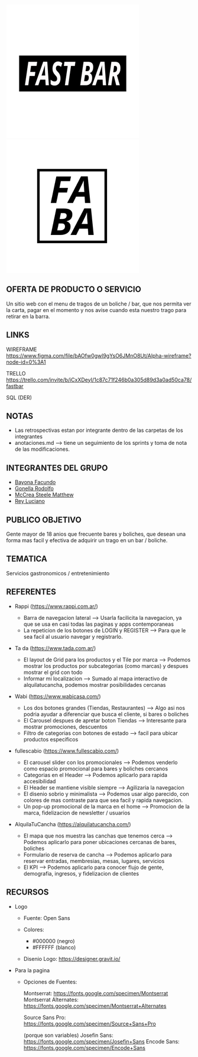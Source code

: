 ![FastBar](public/assets/Logos/LogoAlt.png) ![FastBarMiniature](public/assets/Logos/Logo.png)


## OFERTA DE PRODUCTO O SERVICIO
Un sitio web con el menu de tragos de un boliche / bar, que nos permita ver la carta, pagar en el momento y nos avise cuando esta nuestro trago para retirar en la barra.

## LINKS

WIREFRAME
    https://www.figma.com/file/bAOfw0gwl9gYsO6JMnO8Ut/Alpha-wireframe?node-id=0%3A1

TRELLO
    https://trello.com/invite/b/iCxXDeyI/1c87c71f246b0a305d89d3a0ad50ca78/fastbar

SQL (DER)


## NOTAS

- Las retrospectivas estan por integrante dentro de las carpetas de los integrantes 
- anotaciones.md --> tiene un seguimiento de los sprints y toma de nota de las modificaciones.

## INTEGRANTES DEL GRUPO 
- [Bayona Facundo](https://github.com/fbayona13/grupo_8_alpha-/blob/sprint_2/integrantes/facundoBayona)
- [Gonella Rodolfo](https://github.com/fbayona13/grupo_8_alpha-/blob/sprint_2/integrantes/rodolfoGonella)
- [McCrea Steele Matthew](https://github.com/fbayona13/grupo_8_alpha-/blob/sprint_2/integrantes/matthewMcCrea)
- [Rey Luciano](https://github.com/fbayona13/grupo_8_alpha-/blob/sprint_2/integrantes/lucianoRey)

## PUBLICO OBJETIVO 
Gente mayor de 18 anios que frecuente bares y boliches, que desean una forma mas facil y efectiva de adquirir un trago en un bar / boliche.

## TEMATICA
Servicios gastronomicos / entretenimiento

## REFERENTES 

- Rappi (https://www.rappi.com.ar/)
    - Barra de navegacion lateral --> Usarla facilicita la navegacion, ya que se usa en casi todas las paginas y apps contemporaneas
    - La repeticion de los botones de LOGIN y REGISTER --> Para que le sea facil al usuario navegar y registrarlo.
    
- Ta da (https://www.tada.com.ar/)
    - El layout de Grid para los productos y el Tile por marca --> Podemos mostrar los productos por subcategorias (como marcas) y despues mostrar el grid con todo
    - Informar mi localizacion --> Sumado al mapa interactivo de alquilatucancha, podemos mostrar posibilidades cercanas
    
- Wabi (https://www.wabicasa.com/)
    - Los dos botones grandes (Tiendas, Restaurantes) --> Algo asi nos podria ayudar a diferenciar que busca el cliente, si bares o boliches
    - El Carousel despues de apretar boton Tiendas --> Interesante para mostrar promociones, descuentos
    - Filtro de categorias con botones de estado --> facil para ubicar productos especificos 
    
- fullescabio (https://www.fullescabio.com/)
    - El carousel slider con los promocionales --> Podemos venderlo como espacio promocional para bares y boliches cercanos
    - Categorias en el Header --> Podemos aplicarlo para rapida accesibilidad
    - El Header se mantiene visible siempre --> Agilizaria la navegacion 
    - El disenio sobrio y minimalista --> Podemos usar algo parecido, con colores de mas contraste para que sea facil y rapida navegacion.
    - Un pop-up promocional de la marca en el home --> Promocion de la marca, fidelizacion de newsletter / usuarios

- AlquilaTuCancha (https://alquilatucancha.com/)
    - El mapa que nos muestra las canchas que tenemos cerca --> Podemos aplicarlo para poner ubicaciones cercanas de bares, boliches 
    - Formulario de reserva de cancha --> Podemos aplicarlo para reservar entradas, membresias, mesas, lugares, servicios
    - El KPI --> Podemos aplicarlo para conocer flujo de gente, demografia, ingresos, y fidelizacion de clientes

## RECURSOS

- Logo

    - Fuente: Open Sans
    - Colores: 
        - #000000 (negro)
        - #FFFFFF (blanco)

    - Disenio Logo: https://designer.gravit.io/

- Para la pagina

    - Opciones de Fuentes: 

        Montserrat: https://fonts.google.com/specimen/Montserrat
        Montserrat Alternates: https://fonts.google.com/specimen/Montserrat+Alternates
    
        Source Sans Pro: https://fonts.google.com/specimen/Source+Sans+Pro

        (porque son variables)
        Josefin Sans: https://fonts.google.com/specimen/Josefin+Sans
        Encode Sans: https://fonts.google.com/specimen/Encode+Sans
